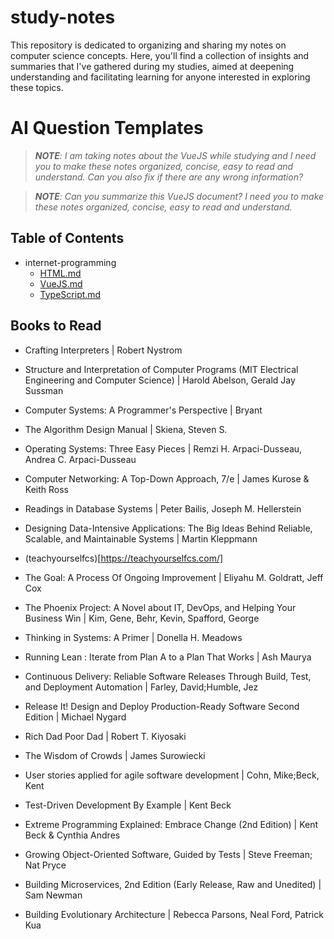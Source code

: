 # study-notes
This repository is dedicated to organizing and sharing my notes on computer science concepts. Here, you'll find a collection of insights and summaries that I've gathered during my studies, aimed at deepening understanding and facilitating learning for anyone interested in exploring these topics.

# AI Question Templates
> ***NOTE**: I am taking notes about the VueJS while studying and I need you to make these notes organized, concise, easy to read and understand. Can you also fix if there are any wrong information?*

> ***NOTE**: Can you summarize this VueJS document? I need you to make these notes organized, concise, easy to read and understand.*

## Table of Contents
+ internet-programming
  - [HTML.md](https://github.com/alrenU/study-notes/blob/main/internet-programming/HTML.md)
  - [VueJS.md](https://github.com/alrenU/study-notes/blob/main/internet-programming/VueJS.md)
  - [TypeScript.md](https://github.com/alrenU/study-notes/blob/main/internet-programming/TypeScript.md)

## Books to Read
+ Crafting Interpreters | Robert Nystrom
+ Structure and Interpretation of Computer Programs (MIT Electrical Engineering and Computer Science) | Harold Abelson, Gerald Jay Sussman
+ Computer Systems: A Programmer's Perspective | Bryant
+ The Algorithm Design Manual | Skiena, Steven S.
+ Operating Systems: Three Easy Pieces | Remzi H. Arpaci-Dusseau, Andrea C. Arpaci-Dusseau
+ Computer Networking: A Top-Down Approach, 7/e | James Kurose & Keith Ross

+ Readings in Database Systems | Peter Bailis, Joseph M. Hellerstein
+ Designing Data-Intensive Applications: The Big Ideas Behind Reliable, Scalable, and Maintainable Systems | Martin Kleppmann

+ (teachyourselfcs)[https://teachyourselfcs.com/]

+ The Goal: A Process Of Ongoing Improvement | Eliyahu M. Goldratt, Jeff Cox
+ The Phoenix Project: A Novel about IT, DevOps, and Helping Your Business Win | Kim, Gene, Behr, Kevin, Spafford, George
+ Thinking in Systems: A Primer | Donella H. Meadows
+ Running Lean : Iterate from Plan A to a Plan That Works | Ash Maurya
+ Continuous Delivery: Reliable Software Releases Through Build, Test, and Deployment Automation | Farley, David;Humble, Jez
+ Release It! Design and Deploy Production-Ready Software Second Edition | Michael Nygard
+ Rich Dad Poor Dad | Robert T. Kiyosaki
+ The Wisdom of Crowds | James Surowiecki
+ User stories applied for agile software development | Cohn, Mike;Beck, Kent

+ Test-Driven Development By Example | Kent Beck
+ Extreme Programming Explained: Embrace Change (2nd Edition) | Kent Beck & Cynthia Andres
+ Growing Object-Oriented Software, Guided by Tests | Steve Freeman; Nat Pryce
+ Building Microservices, 2nd Edition (Early Release, Raw and Unedited) | Sam Newman

+ Building Evolutionary Architecture | Rebecca Parsons, Neal Ford, Patrick Kua